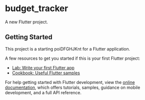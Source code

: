 # budget_tracker

A new Flutter project.

## Getting Started

This project is a starting poiDFGHJKnt for a Flutter application.

A few resources to get you started if this is your first Flutter project:

- [Lab: Write your first Flutter app](https://docs.flutter.dev/get-started/codelab)
- [Cookbook: Useful Flutter samples](https://docs.flutter.dev/cookbook)

For help getting started with Flutter development, view the
[online documentation](https://docs.flutter.dev/), which offers tutorials, 
samples, guidance on mobile development, and a full API reference.
